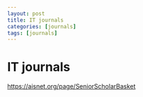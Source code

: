 ```yaml
---
layout: post
title: IT journals 
categories: [journals]
tags: [journals]
---
```


# IT journals 

https://aisnet.org/page/SeniorScholarBasket 
